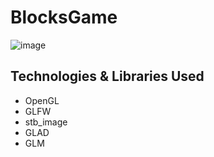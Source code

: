 # BlocksGame



![image](https://github.com/user-attachments/assets/7472126c-40a6-4985-968b-5ac455a1a118)




## Technologies & Libraries Used

* OpenGL
* GLFW
* stb_image
* GLAD
* GLM
